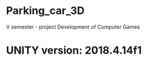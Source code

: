 # Parking_car_3D
 V semester - project Development of Computer Games
# UNITY version: 2018.4.14f1 #
